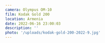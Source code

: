 ```yaml
---
camera: Olympus OM-10
film: Kodak Gold 200
location: Armenia
date: 2022-06-16 23:00:03
description: ''
photo: '/uploads/kodak-gold-200-2022-9.jpg'
---
```

